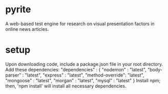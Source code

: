 # pyrite
A web-based test engine for research on visual presentation factors in online
news articles.

# setup
Upon downloading code, include a package.json file in your root directory.
Add these dependencies:
    "dependencies" : {
        "nodemon"        : "latest",
        "body-parser"    : "latest",
        "express"        : "latest",
        "method-override": "latest",
        "mongoose"       : "latest",
        "morgan"         : "latest",
        "mysql"          : "latest"
    }
Install npm; then, 'npm install' will install all necessary dependencies.
